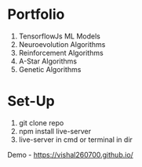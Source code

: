 # Portfolio
1. TensorflowJs ML Models
2. Neuroevolution Algorithms
3. Reinforcement Algorithms
4. A-Star Algorithms
5. Genetic Algorithms

# Set-Up
1. git clone repo
2. npm install live-server
3. live-server in cmd or terminal in dir

Demo - https://vishal260700.github.io/
